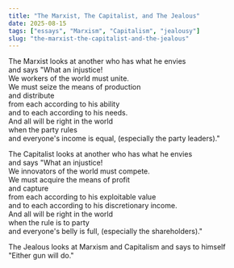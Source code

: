 ```yaml
---
title: "The Marxist, The Capitalist, and The Jealous"
date: 2025-08-15
tags: ["essays", "Marxism", "Capitalism", "jealousy"]
slug: "the-marxist-the-capitalist-and-the-jealous"
---
```


The Marxist looks at another who has what he envies  
and says "What an injustice!  
We workers of the world must unite.  
We must seize the means of production  
and distribute  
from each according to his ability  
and to each according to his needs.  
And all will be right in the world  
when the party rules  
and everyone's income is equal, (especially the party leaders)."

The Capitalist looks at another who has what he envies  
and says "What an injustice!  
We innovators of the world must compete.  
We must acquire the means of profit  
and capture  
from each according to his exploitable value  
and to each according to his discretionary income.  
And all will be right in the world  
when the rule is to party  
and everyone's belly is full, (especially the shareholders)."

The Jealous looks at Marxism and Capitalism and says to himself  
"Either gun will do."